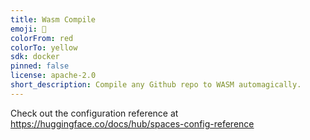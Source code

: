 ```yaml
---
title: Wasm Compile
emoji: 🦀
colorFrom: red
colorTo: yellow
sdk: docker
pinned: false
license: apache-2.0
short_description: Compile any Github repo to WASM automagically.
---
```


Check out the configuration reference at https://huggingface.co/docs/hub/spaces-config-reference
